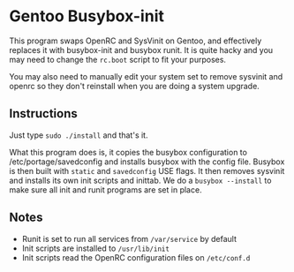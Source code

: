 Gentoo Busybox-init
===================

This program swaps OpenRC and SysVinit on Gentoo, 
and effectively replaces it with busybox-init 
and busybox runit. It is quite hacky and you may
need to change the `rc.boot` script to fit your
purposes. 

You may also need to manually edit your system set
to remove sysvinit and openrc so they don't
reinstall when you are doing a system upgrade.


Instructions
------------

Just type `sudo ./install` and that's it.


What this program does is, it copies the busybox 
configuration to /etc/portage/savedconfig and installs
busybox with the config file. Busybox is then built with
`static` and `savedconfig` USE flags. It then removes
sysvinit and installs its own init scripts and inittab.
We do a `busybox --install` to make sure all init and
runit programs are set in place.


Notes
-----

* Runit is set to run all services from `/var/service` by default
* Init scripts are installed to `/usr/lib/init`
* Init scripts read the OpenRC configuration files on `/etc/conf.d`
